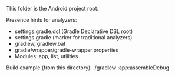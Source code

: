This folder is the Android project root.

Presence hints for analyzers:
- settings.gradle.dcl (Gradle Declarative DSL root)
- settings.gradle (marker for traditional analyzers)
- gradlew, gradlew.bat
- gradle/wrapper/gradle-wrapper.properties
- Modules: app, list, utilities

Build example (from this directory):
  ./gradlew :app:assembleDebug
